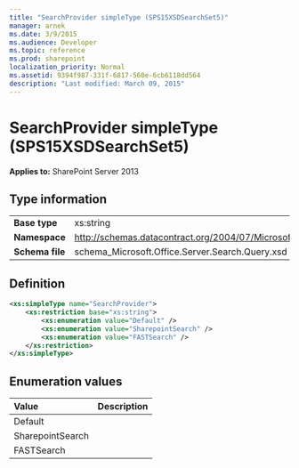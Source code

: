 ```yaml
---
title: "SearchProvider simpleType (SPS15XSDSearchSet5)"
manager: arnek
ms.date: 3/9/2015
ms.audience: Developer
ms.topic: reference
ms.prod: sharepoint
localization_priority: Normal
ms.assetid: 9394f987-331f-6817-560e-6cb6118dd564
description: "Last modified: March 09, 2015"
---
```


# SearchProvider simpleType (SPS15XSDSearchSet5)

 
  
 **Applies to:** SharePoint Server 2013
  
## Type information

|||
|:-----|:-----|
|**Base type** <br/> |xs:string  <br/> |
|**Namespace** <br/> |http://schemas.datacontract.org/2004/07/Microsoft.Office.Server.Search.Query  <br/> |
|**Schema file** <br/> |schema_Microsoft.Office.Server.Search.Query.xsd  <br/> |
   
## Definition

```XML
<xs:simpleType name="SearchProvider">
    <xs:restriction base="xs:string">
        <xs:enumeration value="Default" />
        <xs:enumeration value="SharepointSearch" />
        <xs:enumeration value="FASTSearch" />
    </xs:restriction>
</xs:simpleType>

```

## Enumeration values

|**Value**|**Description**|
|:-----|:-----|
|Default  <br/> ||
|SharepointSearch  <br/> ||
|FASTSearch  <br/> ||
   

